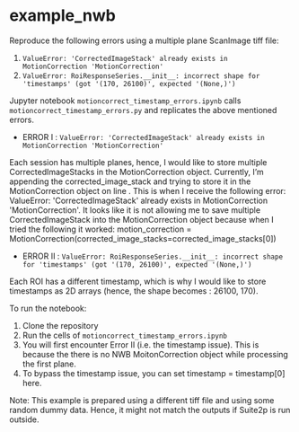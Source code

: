# example_nwb
Reproduce the following errors using a multiple plane ScanImage tiff file:
1. `ValueError: 'CorrectedImageStack' already exists in MotionCorrection 'MotionCorrection'`
2. `ValueError: RoiResponseSeries.__init__: incorrect shape for 'timestamps' (got '(170, 26100)', expected '(None,)')`

Jupyter notebook `motioncorrect_timestamp_errors.ipynb` calls `motioncorrect_timestamp_errors.py`
and replicates the above mentioned errors. 

+ ERROR I : `ValueError: 'CorrectedImageStack' already exists in MotionCorrection 'MotionCorrection'`

Each session has multiple planes, hence, I would like to store multiple CorrectedImageStacks in the MotionCorrection object. Currently, I’m appending the corrected_image_stack and trying to store it in the MotionCorrection object on line .
This is when I receive the following error:
ValueError: 'CorrectedImageStack' already exists in MotionCorrection 'MotionCorrection'. It looks like it is not allowing me to save multiple CorrectedImageStack into the MotionCorrection object because when I tried the following it worked:
     motion_correction = MotionCorrection(corrected_image_stacks=corrected_image_stacks[0]) 

+ ERROR II : `ValueError: RoiResponseSeries.__init__: incorrect shape for 'timestamps' (got '(170, 26100)', expected '(None,)')`

Each ROI has a different timestamp, which is why I would like to store timestamps as 2D arrays (hence, the shape becomes : 26100, 170).

To run the notebook:
1. Clone the repository
2. Run the cells of `motioncorrect_timestamp_errors.ipynb`
3. You will first encounter Error II (i.e. the timestamp issue). This is because the there is no NWB MoitonCorrection object while processing the first plane.
4. To bypass the timestamp issue, you can set timestamp = timestamp[0] here.

Note: This example is prepared using a different tiff file and using some random dummy data. Hence, it might not match the outputs if Suite2p is run outside. 

